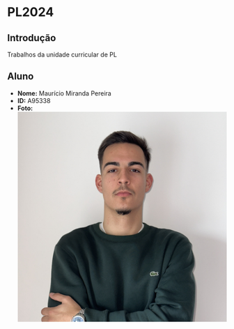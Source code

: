 # PL2024

## Introdução
Trabalhos da unidade curricular de PL

## Aluno

- **Nome:** Maurício Miranda Pereira
- **ID:** A95338
- **Foto:** ![Fotografia do aluno](95338.jpg)